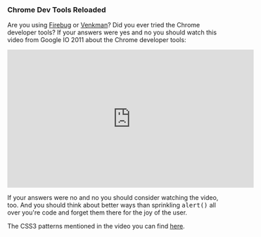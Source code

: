 ### Chrome Dev Tools Reloaded 

Are  you using  [Firebug][1]  or [Venkman][2]?  Did you  ever  tried the  Chrome
developer tools?  If your answers  were yes and no  you should watch  this video
from Google IO 2011 about the Chrome developer tools:

<iframe width="560" height="315" src="http://www.youtube.com/embed/N8SS-rUEZPg" frameborder="0" allowfullscreen></iframe>

If your answers were no and no  you should consider watching the video, too. And
you should think  about better ways than sprinkling  <kbd>alert()</kbd> all over
you're code and forget them there for the joy of the user.

The CSS3 patterns mentioned in the video you can find [here][3].

[1]: http://getfirebug.com/
[2]: https://developer.mozilla.org/en/Venkman
[3]: http://lea.verou.me/css3patterns/